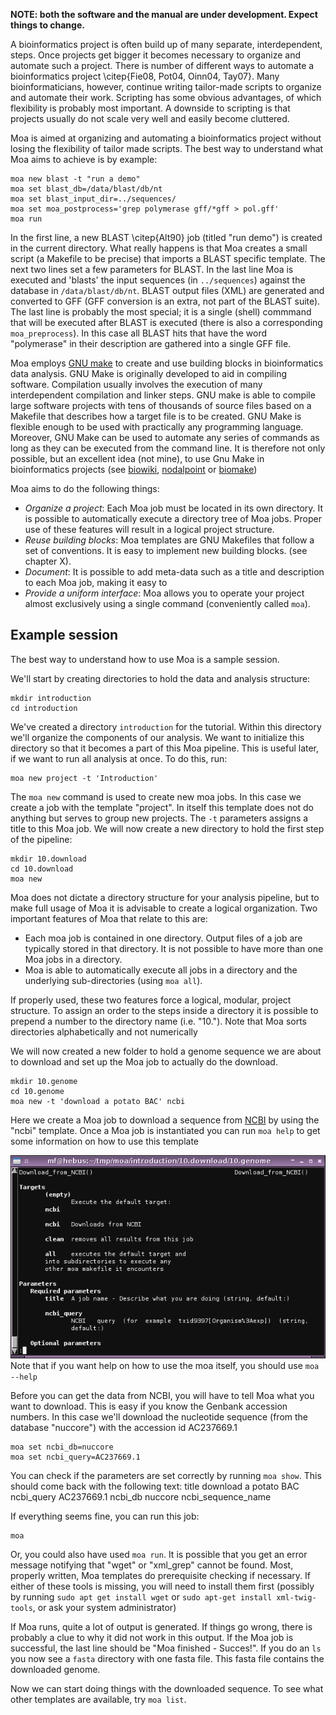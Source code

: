 **NOTE: both the software and the manual are under development. Expect
  things to change.**

A bioinformatics project is often build up of many separate,
interdependent, steps. Once projects get bigger it becomes necessary
to organize and automate such a project. There is number of different
ways to automate a bioinformatics project \citep{Fie08, Pot04, Oinn04,
Tay07}. Many bioinformaticians, however, continue writing tailor-made
scripts to organize and automate their work. Scripting has some
obvious advantages, of which flexibility is probably most important. A
downside to scripting is that projects usually do not scale very well
and easily become cluttered.

Moa is aimed at organizing and automating a bioinformatics project
without losing the flexibility of tailor made scripts. The best way to
understand what Moa aims to achieve is by example:

    moa new blast -t "run a demo"
    moa set blast_db=/data/blast/db/nt
    moa set blast_input_dir=../sequences/
    moa set moa_postprocess='grep polymerase gff/*gff > pol.gff'
    moa run

In the first line, a new BLAST \citep{Alt90} job (titled "run demo")
is created in the current directory. What really happens is that Moa
creates a small script (a Makefile to be precise) that imports a BLAST
specific template. The next two lines set a few parameters for
BLAST. In the last line Moa is executed and 'blasts' the input
sequences (in `../sequences`) against the database in
`/data/blast/db/nt`. BLAST output files (XML) are generated and
converted to GFF (GFF conversion is an extra, not part of the BLAST
suite). The last line is probably the most special; it is a single
(shell) commmand that will be executed after BLAST is executed (there
is also a corresponding `moa_preprocess`). In this case all BLAST hits
that have the word "polymerase" in their description are gathered into
a single GFF file. 

Moa employs [GNU make](http://www.gnu.org/software/make) to create and
use building blocks in bioinformatics data analysis. GNU Make is
originally developed to aid in compiling software. Compilation usually
involves the execution of many interdependent compilation and linker
steps. GNU make is able to compile large software projects with tens
of thousands of source files based on a Makefile that describes how a
target file is to be created. GNU Make is flexible enough to be used
with practically any programming language. Moreover, GNU Make can be
used to automate any series of commands as long as they can be
executed from the command line. It is therefore not only possible, but
an excellent idea (not mine), to use Gnu Make in bioinformatics
projects (see [biowiki](http://biowiki.org/MakefileManifesto),
[nodalpoint](http://archive.nodalpoint.org/2007/03/18/a_pipeline_is_a_makefile)
or [biomake](http://skam.sourceforge.net/))

Moa aims to do the following things:

- *Organize a project*: Each Moa job must be located in its own
   directory. It is possible to automatically execute a directory tree
   of Moa jobs. Proper use of these features will result in a logical
   project structure.
- *Reuse building blocks*: Moa templates are GNU Makefiles that follow
   a set of conventions. It is easy to implement new building
   blocks. (see chapter X).
- *Document*: It is possible to add meta-data such as a title and
   description to each Moa job, making it easy to 
- *Provide a uniform interface*: Moa allows you to operate your
  project almost exclusively using a single command (conveniently
  called `moa`).
 
## Example session 

The best way to understand how to use Moa is a sample session. 

We'll start by creating directories to hold the data and analysis
structure:
 
    mkdir introduction
    cd introduction

We've created a directory `introduction` for the tutorial. Within this
directory we'll organize the components of our analysis. We want to
initialize this directory so that it becomes a part of this Moa
pipeline. This is useful later, if we want to run all analysis at
once. To do this, run:

    moa new project -t 'Introduction'

The `moa new` command is used to create new moa jobs. In this case we
create a job with the template "project". In itself this template does
not do anything but serves to group new projects. The `-t` parameters
assigns a title to this Moa job. We will now create a new directory to
hold the first step of the pipeline:

    mkdir 10.download    
    cd 10.download
    moa new

Moa does not dictate a directory structure for your analysis pipeline,
but to make full usage of Moa it is advisable to create a logical
organization. Two important features of Moa that relate to this are:

- Each moa job is contained in one directory. Output files of a job
  are typically stored in that directory. It is not possible to have
  more than one Moa jobs in a directory. 
- Moa is able to automatically execute all jobs in a directory and the
  underlying sub-directories (using `moa all`). 

If properly used, these two features force a logical, modular, project
structure. To assign an order to the steps inside a directory it is
possible to prepend a number to the directory name (i.e. "10."). Note
that Moa sorts directories alphabetically and not numerically

We will now created a new folder to hold a genome sequence we are
about to download and set up the Moa job to actually do the download.

    mkdir 10.genome
    cd 10.genome
    moa new -t 'download a potato BAC' ncbi
	
Here we create a Moa job to download a sequence from
[NCBI](http://www.ncbi.nlm.nih.gov) by using the "ncbi" template. Once
a Moa job is instantiated you can run `moa help` to get some
information on how to use this template 

![moa help](images/screenshot_moa_help.png) Note that if you want help on how to use the moa itself, you
should use `moa --help`

Before you can get the data from NCBI, you will have to tell Moa what
you want to download. This is easy if you know the Genbank accession
numbers. In this case we'll download the nucleotide sequence (from the
database "nuccore") with the accession id AC237669.1

    moa set ncbi_db=nuccore 
    moa set ncbi_query=AC237669.1

You can check if the parameters are set correctly by running `moa
show`. This should come back with the following text:
    title	download a potato BAC
    ncbi_query	AC237669.1
    ncbi_db	nuccore
    ncbi_sequence_name

If everything seems fine, you can run this job:

    moa
    
Or, you could also have used `moa run`. It is possible that you get an
error message notifying that "wget" or "xml_grep" cannot be
found. Most, properly written, Moa templates do prerequisite checking
if necessary. If either of these tools is missing, you will need to
install them first (possibly by running `sudo apt get install wget` or
`sudo apt-get install xml-twig-tools`, or ask your system
administrator)

If Moa runs, quite a lot of output is generated. If things go wrong,
there is probably a clue to why it did not work in this output. If the
Moa job is successful, the last line should be "Moa finished -
Succes!". If you do an `ls` you now see a `fasta` directory with one
fasta file. This fasta file contains the downloaded genome.

Now we can start doing things with the downloaded sequence. To see
what other templates are available, try `moa list`.
